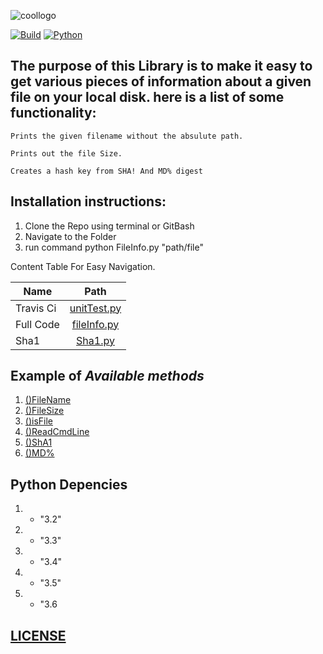 ![coollogo](https://user-images.githubusercontent.com/8709806/33443694-32914d46-d5c6-11e7-8fde-4537f1c9cafe.png)

[![Build](https://travis-ci.org/5earle/File_Info.svg?branch=master)](https://travis-ci.org/5earle/File_Info)
[![Python](https://img.shields.io/pypi/pyversions/toapi.svg)](https://pypi.python.org/pypi/toapi/)





## The purpose of this Library is to make it easy to get various pieces of information about a given file on  your local disk. here is a list of some functionality:

    Prints the given filename without the absulute path.

    Prints out the file Size.

    Creates a hash key from SHA! And MD% digest
    
    
  
  
  
## Installation instructions:
1. Clone the Repo using terminal or GitBash
2. Navigate to the Folder
3. run command python FileInfo.py "path/file" 

Content Table For Easy Navigation.

| Name          | Path          |    
| ------------- |:-------------:|
| Travis Ci      | [unitTest.py](https://github.com/5earle/File_Info/blob/master/unitTest.py) | 
| Full Code      | [fileInfo.py](https://github.com/5earle/File_Info/blob/master/FileInfo.py)       | 
| Sha1 | [Sha1.py](https://github.com/5earle/File_Info/blob/master/sha1Digest.py)      |  

## Example of *Available methods*

1. [()FileName]()
2. [()FileSize]()
3. [()isFile]()
4. [()ReadCmdLine]()
5. [()ShA1]()
6. [()MD%]()

## Python Depencies

 1. - "3.2"
 2. - "3.3"
 3. - "3.4"
 4. - "3.5"
 5. - "3.6
 
 ## [LICENSE](https://github.com/5earle/File_Info/blob/master/LICENSE)
